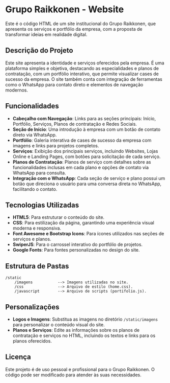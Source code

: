 # Grupo Raikkonen - Website

Este é o código HTML de um site institucional do Grupo Raikkonen, que apresenta os serviços e portfólio da empresa, com a proposta de transformar ideias em realidade digital.

## Descrição do Projeto

Este site apresenta a identidade e serviços oferecidos pela empresa. É uma plataforma simples e objetiva, destacando as especialidades e planos de contratação, com um portfólio interativo, que permite visualizar cases de sucesso da empresa. O site também conta com integração de ferramentas como o WhatsApp para contato direto e elementos de navegação modernos.

## Funcionalidades

- **Cabeçalho com Navegação**: Links para as seções principais: Início, Portfólio, Serviços, Planos de contratação e Redes Sociais.
- **Seção de Início**: Uma introdução à empresa com um botão de contato direto via WhatsApp.
- **Portfólio**: Galeria interativa de cases de sucesso da empresa com imagens e links para projetos completos.
- **Serviços**: Exibição dos principais serviços, incluindo Websites, Lojas Online e Landing Pages, com botões para solicitação de cada serviço.
- **Planos de Contratação**: Planos de serviço com detalhes sobre as funcionalidades inclusas em cada plano e opções de contato via WhatsApp para consulta.
- **Integração com o WhatsApp**: Cada seção de serviço e plano possui um botão que direciona o usuário para uma conversa direta no WhatsApp, facilitando o contato.

## Tecnologias Utilizadas

- **HTML5**: Para estruturar o conteúdo do site.
- **CSS**: Para estilização da página, garantindo uma experiência visual moderna e responsiva.
- **Font Awesome e Bootstrap Icons**: Para ícones utilizados nas seções de serviços e planos.
- **SwiperJS**: Para o carrossel interativo do portfólio de projetos.
- **Google Fonts**: Para fontes personalizadas no design do site.

## Estrutura de Pastas

```
/static
    /imagens           --> Imagens utilizadas no site.
    /css               --> Arquivo de estilo (home.css).
    /javascript        --> Arquivo de scripts (portifolio.js).
```

## Personalizações

- **Logos e Imagens**: Substitua as imagens no diretório `/static/imagens` para personalizar o conteúdo visual do site.
- **Planos e Serviços**: Edite as informações sobre os planos de contratação e serviços no HTML, incluindo os textos e links para os planos oferecidos.

## Licença

Este projeto é de uso pessoal e profissional para o Grupo Raikkonen. O código pode ser modificado para atender às suas necessidades.
